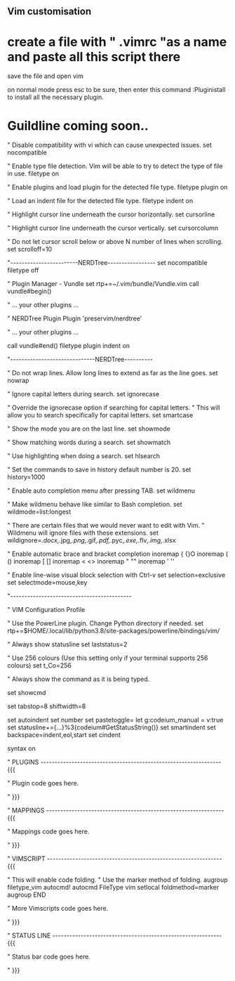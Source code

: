 ## Vim customisation

# create a file with " .vimrc "as a name and paste all this script there
save the file and open vim

on normal mode press esc to be sure, then enter this command :Pluginistall to install all the necessary plugin.

# Guildline coming soon..

" Disable compatibility with vi which can cause unexpected issues.
set nocompatible

" Enable type file detection. Vim will be able to try to detect the type of file in use.
filetype on

" Enable plugins and load plugin for the detected file type.
filetype plugin on

" Load an indent file for the detected file type.
filetype indent on


" Highlight cursor line underneath the cursor horizontally.
set cursorline

" Highlight cursor line underneath the cursor vertically.
set cursorcolumn

" Do not let cursor scroll below or above N number of lines when scrolling.
set scrolloff=10

"------------------------NERDTree-----------------
set nocompatible
filetype off

" Plugin Manager - Vundle
set rtp+=~/.vim/bundle/Vundle.vim
call vundle#begin()

" ... your other plugins ...

" NERDTree Plugin
Plugin 'preservim/nerdtree'

" ... your other plugins ...

call vundle#end()
filetype plugin indent on

"------------------------------NERDTree----------

" Do not wrap lines. Allow long lines to extend as far as the line goes.
set nowrap


" Ignore capital letters during search.
set ignorecase

" Override the ignorecase option if searching for capital letters.
" This will allow you to search specifically for capital letters.
set smartcase

" Show the mode you are on the last line.
set showmode

" Show matching words during a search.
set showmatch

" Use highlighting when doing a search.
set hlsearch

" Set the commands to save in history default number is 20.
set history=1000

" Enable auto completion menu after pressing TAB.
set wildmenu

" Make wildmenu behave like similar to Bash completion.
set wildmode=list:longest

" There are certain files that we would never want to edit with Vim.
" Wildmenu will ignore files with these extensions.
set wildignore=*.docx,*.jpg,*.png,*.gif,*.pdf,*.pyc,*.exe,*.flv,*.img,*.xlsx


" Enable automatic brace and bracket completion
inoremap { {<CR>}<Esc>O
inoremap ( ()<Left>
inoremap [ []<Left>
inoremap < <><Left>
inoremap " ""<Left>
inoremap ' ''<Left>

" Enable line-wise visual block selection with Ctrl-v
set selection=exclusive
set selectmode=mouse,key

"-------------------------------------------

" VIM Configuration Profile

" Use the PowerLine plugin. Change Python directory if needed.
set rtp+=$HOME/.local/lib/python3.8/site-packages/powerline/bindings/vim/

" Always show statusline
set laststatus=2

" Use 256 colours (Use this setting only if your terminal supports 256 colours)
set t_Co=256

" Always show the command as it is being typed.

set showcmd

set tabstop=8 shiftwidth=8

set autoindent
set number
set pastetoggle=<F2>
let g:codeium_manual = v:true
set statusline+=\{…\}%3{codeium#GetStatusString()}
set smartindent
set backspace=indent,eol,start
set cindent

syntax on



" PLUGINS ---------------------------------------------------------------- {{{

" Plugin code goes here.

" }}}


" MAPPINGS --------------------------------------------------------------- {{{

" Mappings code goes here.

" }}}


" VIMSCRIPT -------------------------------------------------------------- {{{

" This will enable code folding.
" Use the marker method of folding.
augroup filetype_vim
    autocmd!
    autocmd FileType vim setlocal foldmethod=marker
augroup END

" More Vimscripts code goes here.

" }}}


" STATUS LINE ------------------------------------------------------------ {{{

" Status bar code goes here.

" }}}
